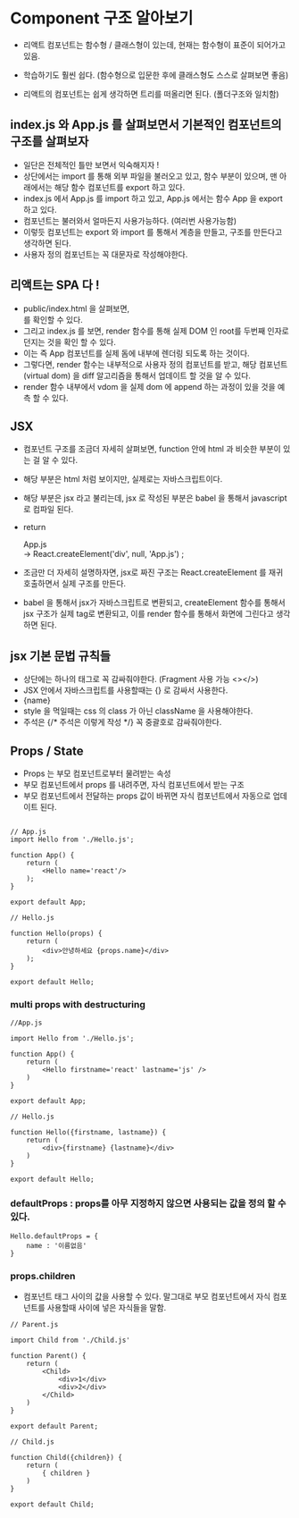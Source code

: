 # Component 구조 알아보기 

- 리액트 컴포넌트는 함수형 / 클래스형이 있는데, 현재는 함수형이 표준이 되어가고 있음. 
- 학습하기도 훨씬 쉽다. (함수형으로 입문한 후에 클래스형도 스스로 살펴보면 좋음)

- 리액트의 컴포넌트는 쉽게 생각하면 트리를 떠올리면 된다. (폴더구조와 일치함)


## index.js 와 App.js 를 살펴보면서 기본적인 컴포넌트의 구조를 살펴보자
- 일단은 전체적인 틀만 보면서 익숙해지자 ! 
- 상단에서는 import 를 통해 외부 파일을 불러오고 있고, 함수 부분이 있으며, 맨 아래에서는 해당 함수 컴포넌트를 export 하고 있다.
- index.js 에서 App.js 를 import 하고 있고, App.js 에서는 함수 App 을 export 하고 있다.
- 컴포넌트는 불러와서 얼마든지 사용가능하다. (여러번 사용가능함)
- 이렇듯 컴포넌트는 export 와 import 를 통해서 계층을 만들고, 구조를 만든다고 생각하면 된다.
- 사용자 정의 컴포넌트는 꼭 대문자로 작성해야한다.

## 리액트는 SPA 다 !
- public/index.html 을 살펴보면, <div id='root'></div> 를 확인할 수 있다. 
- 그리고 index.js 를 보면, render 함수를 통해 실제 DOM 인 root를 두번째 인자로 던지는 것을 확인 할 수 있다.
- 이는 즉 App 컴포넌트를 실제 돔에 내부에 렌더링 되도록 하는 것이다. 
- 그렇다면, render 함수는 내부적으로 사용자 정의 컴포넌트를 받고, 해당 컴포넌트(virtual dom) 을 diff 알고리즘을 통해서 업데이트 할 것을 알 수 있다.
- render 함수 내부에서 vdom 을 실제 dom 에 append 하는 과정이 있을 것을 예측 할 수 있다. 


## JSX
- 컴포넌트 구조를 조금더 자세히 살펴보면, function 안에 html 과 비슷한 부분이 있는 걸 알 수 있다.
- 해당 부분은 html 처럼 보이지만, 실제로는 자바스크립트이다. 
- 해당 부분은 jsx 라고 불리는데, jsx 로 작성된 부분은 babel 을 통해서 javascript 로 컴파일 된다.

- return <div>App.js</div> -> React.createElement('div', null, 'App.js') ;
- 조금만 더 자세히 설명하자면, jsx로 짜진 구조는 React.createElement 를 재귀 호출하면서 실제 구조를 만든다.
- babel 을 통해서 jsx가 자바스크립트로 변환되고, createElement 함수를 통해서 jsx 구조가 실제 tag로 변환되고, 이를 render 함수를 통해서 화면에 그린다고 생각하면 된다.

## jsx 기본 문법 규칙들
- 상단에는 하나의 태그로 꼭 감싸줘야한다. (Fragment 사용 가능 <></>)
- JSX 안에서 자바스크립트를 사용할때는 {} 로 감싸서 사용한다.
- <div>{name}</div>
- style 을 먹일때는 css 의 class 가 아닌 className 을 사용해야한다.
- 주석은 {/* 주석은 이렇게 작성 */} 꼭 중괄호로 감싸줘야한다.


## Props / State 
- Props 는 부모 컴포넌트로부터 물려받는 속성
- 부모 컴포넌트에서 props 를 내려주면, 자식 컴포넌트에서 받는 구조
- 부모 컴포넌트에서 전달하는 props 값이 바뀌면 자식 컴포넌트에서 자동으로 업데이트 된다.

```

// App.js
import Hello from './Hello.js';

function App() {
	return (
		<Hello name='react'/>
	);
}

export default App;

// Hello.js 

function Hello(props) { 
	return ( 
		<div>안녕하세요 {props.name}</div>
	);
}

export default Hello;

```

### multi props with destructuring

``` 
//App.js

import Hello from './Hello.js';

function App() {
	return (
		<Hello firstname='react' lastname='js' />
	)
}

export default App;

// Hello.js

function Hello({firstname, lastname}) {
	return (
		<div>{firstname} {lastname}</div>
	)
}

export default Hello;
```

### defaultProps : props를 아무 지정하지 않으면 사용되는 값을 정의 할 수 있다.

```
Hello.defaultProps = {
	name : '이름없음'
}
```

### props.children

- 컴포넌트 태그 사이의 값을 사용할 수 있다. 말그대로 부모 컴포넌트에서 자식 컴포넌트를 사용할때 사이에 넣은 자식들을 말함.

```
// Parent.js

import Child from './Child.js'

function Parent() {
	return (
		<Child>
			<div>1</div>
			<div>2</div>
		</Child>
	)
}

export default Parent;

// Child.js

function Child({children}) {
	return (
		{ children }
	)
}

export default Child;
```
